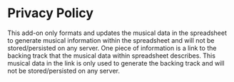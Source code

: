 # Privacy Policy

This add-on only formats and updates the musical data in the spreadsheet to generate musical information within the spreadsheet and will not be stored/persisted on any server. One piece of information is a link to the backing track that the musical data within spreadsheet describes. This musical data in the link is only used to generate the backing track and will not be stored/persisted on any server.
